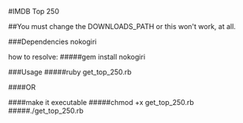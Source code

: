#IMDB Top 250

##You must change the DOWNLOADS_PATH or this won't work, at all.

###Dependencies
nokogiri

how to resolve:
#####gem install nokogiri

###Usage
#####ruby get_top_250.rb

####OR

####make it executable
#####chmod +x get_top_250.rb
#####./get_top_250.rb
